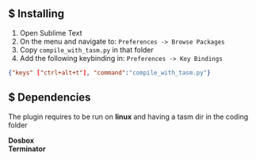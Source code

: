 ## $ Installing

1. Open Sublime Text
2. On the menu and navigate to: `Preferences -> Browse Packages`
3. Copy `compile_with_tasm.py` in that folder
4. Add the following keybinding in: `Preferences -> Key Bindings`

```json
{"keys" ["ctrl+alt+t"], "command":"compile_with_tasm.py"}
```
## $ Dependencies

The plugin requires to be run on **linux** and having a tasm dir in the coding folder

**Dosbox**<br>
**Terminator**

